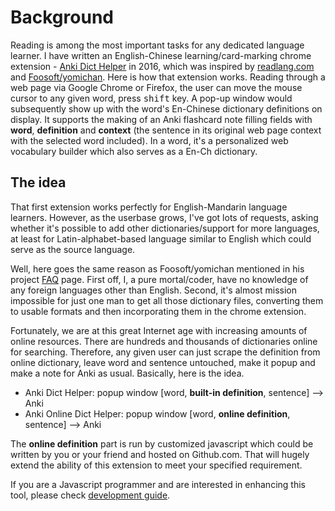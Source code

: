 # Background

Reading is among the most important tasks for any dedicated language learner. I have written an English-Chinese learning/card-marking chrome extension - [Anki Dict Helper](https://github.com/ninja33/anki-dict-helper) in 2016, which was inspired by [readlang.com](https://readlang.com/) and [Foosoft/yomichan](https://github.com/FooSoft/yomichan).
Here is how that extension works. Reading through a web page via Google Chrome or Firefox, the user can move the mouse cursor to any given word, press <kbd>shift</kbd> key. A pop-up window would subsequently show up with the word's En-Chinese dictionary definitions on display. It supports the making of an Anki flashcard note filling fields with **word**, **definition** and **context** (the sentence in its original web page context with the selected word included). In a word, it's a personalized web vocabulary builder which also serves as a En-Ch dictionary.

## The idea

That first extension works perfectly for English-Mandarin language learners. However, as the userbase grows, I've got lots of requests, asking whether it's possible to add other dictionaries/support for more languages, at least for Latin-alphabet-based language similar to English which could serve as the source language.

Well, here goes the same reason as Foosoft/yomichan mentioned in his project [FAQ](https://github.com/FooSoft/yomichan#frequently-asked-questions) page.
First off, I, a pure mortal/coder, have no knowledge of any foreign languages other than English. Second, it's almost mission impossible for just one man to get all those dictionary files, converting them to usable formats and then incorporating them in the chrome extension.

Fortunately, we are at this great Internet age with increasing amounts of online resources. There are hundreds and thousands of dictionaries online for searching. Therefore, any given user can just scrape the definition from online dictionary, leave word and sentence untouched, make it popup and make a note for Anki as usual.
Basically, here is the idea.

-   Anki Dict Helper: popup window [word, **built-in definition**, sentence] --> Anki
-   Anki Online Dict Helper: popup window [word, **online definition**, sentence] --> Anki

The **online definition** part is run by customized javascript which could be written by you or your friend and hosted on Github.com. That will hugely extend the ability of this extension to meet your specified requirement.

If you are a Javascript programmer and are interested in enhancing this tool, please check [development guide](development.md).

